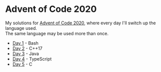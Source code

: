 # Advent of Code 2020 #

My solutions for [Advent of Code 2020], where every day I'll switch up the
language used.  
The same language may be used more than once.

* [Day 1](day01) - Bash
* [Day 2](day02) - C++17
* [Day 3](day03) - Java
* [Day 4](day04) - TypeScript
* [Day 5](day05) - C

[Advent of Code 2020]: https://adventofcode.com/2020
